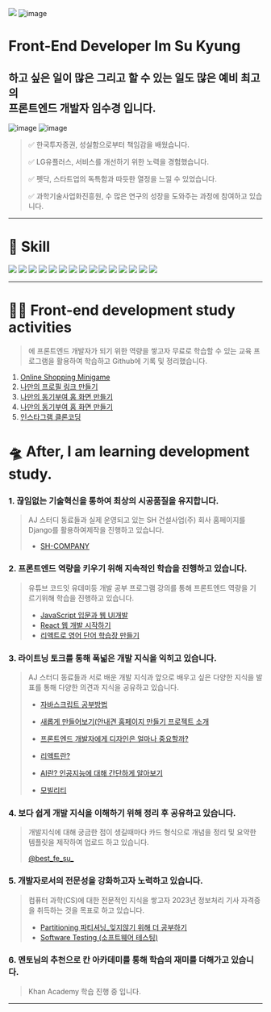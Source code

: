 <a href="https://hits.seeyoufarm.com"><img src="https://hits.seeyoufarm.com/api/count/incr/badge.svg?url=https%3A%2F%2Fgithub.com%2Foiosu&count_bg=%23526DCE&title_bg=%23555555&icon=react.svg&icon_color=%23F0F268&title=BEST+FE+SU&edge_flat=false"/></a>
![image](https://user-images.githubusercontent.com/99783474/236629563-2007c41c-85ee-4c93-9b59-075ffac7fac8.png)
# Front-End Developer Im Su Kyung
## 하고 싶은 일이 많은 그리고 할 수 있는 일도 많은 예비 최고의 <br> 프론트엔드 개발자 임수경 입니다. 
![image](https://user-images.githubusercontent.com/99783474/236630507-28e85e70-c18a-499e-bd84-9602f625fcad.png)
![image](https://user-images.githubusercontent.com/99783474/236631305-9d4c61ba-0ae1-4ce5-a01d-7a2787c86b04.png)
> ✅ 한국투자증권, 성실함으로부터 책임감을 배웠습니다.  
> 
> ✅ LG유플러스, 서비스를 개선하기 위한 노력을 경험했습니다. 
> 
> ✅ 펫닥, 스타트업의 독특함과 따듯한 열정을 느낄 수 있었습니다.
> 
> ✅ 과학기술사업화진흥원, 수 많은 연구의 성장을 도와주는 과정에 참여하고 있습니다.



---

# 🚀 Skill

<img src="https://img.shields.io/badge/HTML5-E34F26?style=for-the-badge&logo=HTML5&logoColor=white">  <img src="https://img.shields.io/badge/CSS3-1572B6?style=for-the-badge&logo=CSS3&logoColor=white">  <img src="https://img.shields.io/badge/JavaScript-F7DF1E?style=for-the-badge&logo=JavaScript&logoColor=white">  <img src="https://img.shields.io/badge/Python-3776AB?style=for-the-badge&logo=Python&logoColor=white">
<img src="https://img.shields.io/badge/Django-092E20?style=for-the-badge&logo=Django&logoColor=white">
<img src="https://img.shields.io/badge/SQLite-003B57?style=for-the-badge&logo=SQLite&logoColor=white">
<img src="https://img.shields.io/badge/MySQL-4479A1?style=for-the-badge&logo=MySQL&logoColor=white">
<img src="https://img.shields.io/badge/Node.js-339933?style=for-the-badge&logo=Node.js&logoColor=white">
<img src="https://img.shields.io/badge/TypeScript-3178C6?style=for-the-badge&logo=TypeScript&logoColor=white">
<img src="https://img.shields.io/badge/Git-F05032?style=for-the-badge&logo=Git&logoColor=white">
<img src="https://img.shields.io/badge/Github-181717?style=for-the-badge&logo=Github&logoColor=white">
<img src="https://img.shields.io/badge/amazonaws-232F3E?style=for-the-badge&logo=amazonaws&logoColor=white">  <img src="https://img.shields.io/badge/discord-5865F2?style=for-the-badge&logo=discord&logoColor=white">  <img src="https://img.shields.io/badge/slack-4A154B?style=for-the-badge&logo=slack&logoColor=white">  <img src="https://img.shields.io/badge/notion-000000?style=for-the-badge&logo=notion&logoColor=white">


---

# 👩‍🚀 Front-end development study activities
> 에 프론트엔드 개발자가 되기 위한 역량을 쌓고자 무료로 학습할 수 있는 교육 프로그램을 활용하여 학습하고 Github에 기록 및 정리했습니다. 

1. [Online Shopping Minigame](https://github.com/oiosu/online-shopping_minigame)
2. [나만의 프로필 링크 만들기](https://github.com/oiosu/Su_Profile)
3. [나만의 동기부여 홈 화면 만들기](https://github.com/oiosu/Motivational-Homepage)
4. [나만의 동기부여 홈 화면 만들기](https://github.com/oiosu/Motivational-Homepage)
5. [인스타그램 클론코딩](https://github.com/oiosu/Learn-and-Learn)


# 🛸 After, I am learning development study.

### 1. 끊임없는 기술혁신을 통하여 최상의 시공품질을 유지합니다. 
>  AJ 스터디 동료들과 실제 운영되고 있는 SH 건설사업(주) 회사 홈페이지를 Django를 활용하여제작을 진행하고 있습니다.
>  * [SH-COMPANY](https://github.com/DrugCoding/SH_company_pjt)

### 2. 프론트엔드 역량을 키우기 위해 지속적인 학습을 진행하고 있습니다. 
>  유튜브 코드잇 유데미등 개발 공부 프로그램 강의를 통해 프론트엔드 역량을 기르기위해 학습을 진행하고 있습니다.
>  * [JavaScript 입문과 웹 UI개발](https://github.com/oiosu/JavaScript-Basic)
>  * [React 웹 개발 시작하기](https://github.com/oiosu/React-web)
>  * [리액트로 영어 단어 학습장 만들기](https://github.com/oiosu/React-JS)

### 3. 라이트닝 토크를 통해 폭넓은 개발 지식을 익히고 있습니다. 
> AJ 스터디 동료들과 서로 배운 개발 지식과 앞으로 배우고 싶은 다양한 지식을 발표를 통해 다양한 의견과 지식을 공유하고 있습니다. 
> * [자바스크립트 공부방법](https://drive.google.com/file/d/1eHpxfhvkjQ1xiqToOgvM26zSSgCZA511/view?usp=sharing)
> 
> * [새롭게 만들어보기(안내견 홈페이지 만들기 프로젝트 소개](https://drive.google.com/file/d/12QQNqPXcyCM2pJs1Sz3a6lrIdIfbWZFQ/view?usp=sharing)
> 
> * [프론트엔드 개발자에게 디자인은 얼마나 중요할까?](https://drive.google.com/file/d/18KAyaQZ8fbAbN_F4isUmflJFovTRUFkp/view?usp=sharing)
> 
> * [리액트란?](https://drive.google.com/file/d/13HkQS9l-JBgJ2XMc0E5g84Q7vwjjTzHV/view?usp=sharing)
> 
> * [AI란? 인공지능에 대해 간단하게 알아보기](https://drive.google.com/file/d/1ffADyinb6LbhNbbQXvQ941sKQxTMz6-5/view?usp=sharing)
> 
> * [모빌리티](https://drive.google.com/file/d/1Ztw0_73rrVvay2cZubS6evOc343-Wv34/view?usp=sharing)

### 4. 보다 쉽게 개발 지식을 이해하기 위해 정리 후 공유하고 있습니다. 
> 개발지식에 대해 궁금한 점이 생길때마다  카드 형식으로 개념을 정리 및 요약한 템플릿을 제작하여 업로드 하고 있습니다.
> 
> [@best_fe_su_](https://www.instagram.com/best_fe_su_/)

### 5. 개발자로서의 전문성을 강화하고자 노력하고 있습니다. 
> 컴퓨터 과학(CS)에 대한 전문적인 지식을 쌓고자 2023년 정보처리 기사 자격증을 취득하는 것을 목표로 하고 있습니다.
> * [Partitioning 파티셔닝_잊지않기 위해 더 공부하기](https://sukyung.tistory.com/6)
> * [Software Testing (소프트웨어 테스팅)](https://sukyung.tistory.com/7)

### 6. 멘토님의 추천으로 칸 아카데미를 통해 학습의 재미를 더해가고 있습니다. 
> Khan Academy
> 학습 진행 중 입니다. 






---


<!-- Proudly created with GPRM ( https://gprm.itsvg.in ) -->

